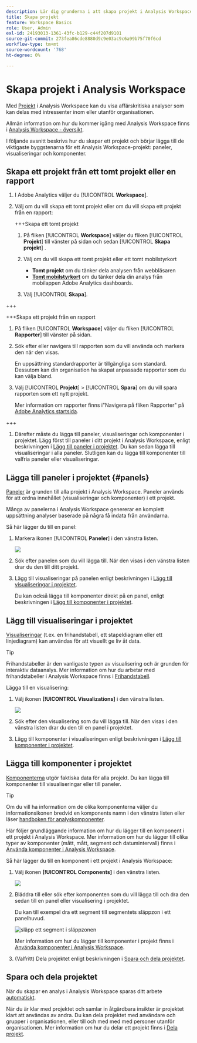 ```yaml
---
description: Lär dig grunderna i att skapa projekt i Analysis Workspace
title: Skapa projekt
feature: Workspace Basics
role: User, Admin
exl-id: 24193013-1361-43fc-b129-c44f207d9101
source-git-commit: 273fea86cde8880d9c9e03ac9c6a99b75f70f6cd
workflow-type: tm+mt
source-wordcount: '768'
ht-degree: 0%

---
```


# Skapa projekt i Analysis Workspace

Med [Projekt](/help/analyze/analysis-workspace/build-workspace-project/freeform-overview.md) i Analysis Workspace kan du visa affärskritiska analyser som kan delas med intressenter inom eller utanför organisationen.

Allmän information om hur du kommer igång med Analysis Workspace finns i [Analysis Workspace - översikt](/help/analyze/analysis-workspace/home.md).

I följande avsnitt beskrivs hur du skapar ett projekt och börjar lägga till de viktigaste byggstenarna för ett Analysis Workspace-projekt: paneler, visualiseringar och komponenter.

## Skapa ett projekt från ett tomt projekt eller en rapport

1. I Adobe Analytics väljer du [!UICONTROL **Workspace**].

1. Välj om du vill skapa ett tomt projekt eller om du vill skapa ett projekt från en rapport:

   +++Skapa ett tomt projekt

   1. På fliken [!UICONTROL **Workspace**] väljer du fliken [!UICONTROL **Projekt**] till vänster på sidan och sedan [!UICONTROL **Skapa projekt**] .

   1. Välj om du vill skapa ett tomt projekt eller ett tomt mobilstyrkort

      * **Tomt projekt** om du tänker dela analysen från webbläsaren
      * [**Tomt mobilstyrkort**](/help/analyze/mobile-app/curator.md) om du tänker dela din analys från mobilappen Adobe Analytics dashboards.

   1. Välj [!UICONTROL **Skapa**].

+++

   +++Skapa ett projekt från en rapport

   1. På fliken [!UICONTROL **Workspace**] väljer du fliken [!UICONTROL **Rapporter**] till vänster på sidan.

   1. Sök efter eller navigera till rapporten som du vill använda och markera den när den visas.

      En uppsättning standardrapporter är tillgängliga som standard. Dessutom kan din organisation ha skapat anpassade rapporter som du kan välja bland.

   1. Välj [!UICONTROL **Projekt**] > [!UICONTROL **Spara**] om du vill spara rapporten som ett nytt projekt.

      Mer information om rapporter finns i&quot;Navigera på fliken Rapporter&quot; på [Adobe Analytics startsida](/help/analyze/landing.md).

+++

1. Därefter måste du lägga till paneler, visualiseringar och komponenter i projektet. Lägg först till paneler i ditt projekt i Analysis Workspace, enligt beskrivningen i [Lägg till paneler i projektet](#add-panels-to-the-project). Du kan sedan lägga till visualiseringar i alla paneler. Slutligen kan du lägga till komponenter till valfria paneler eller visualiseringar.

## Lägga till paneler i projektet {#panels}

[Paneler](https://experienceleague.adobe.com/docs/analytics/analyze/analysis-workspace/panels/panels.html) är grunden till alla projekt i Analysis Workspace. Paneler används för att ordna innehållet (visualiseringar och komponenter) i ett projekt.

Många av panelerna i Analysis Workspace genererar en komplett uppsättning analyser baserade på några få indata från användarna.

Så här lägger du till en panel:

1. Markera ikonen [!UICONTROL **Paneler**] i den vänstra listen.

   ![](assets/build-panels.png)

1. Sök efter panelen som du vill lägga till. När den visas i den vänstra listen drar du den till ditt projekt.

1. Lägg till visualiseringar på panelen enligt beskrivningen i [Lägg till visualiseringar i projektet](#add-visualizations-to-the-project).

   Du kan också lägga till komponenter direkt på en panel, enligt beskrivningen i [Lägg till komponenter i projektet](#add-components-to-the-project).

## Lägg till visualiseringar i projektet

[Visualiseringar](https://experienceleague.adobe.com/docs/analytics/analyze/analysis-workspace/visualizations/freeform-analysis-visualizations.html) (t.ex. en frihandstabell, ett stapeldiagram eller ett linjediagram) kan användas för att visuellt ge liv åt data.

>[!TIP]
>
>Frihandstabeller är den vanligaste typen av visualisering och är grunden för interaktiv dataanalys. Mer information om hur du arbetar med frihandstabeller i Analysis Workspace finns i [Frihandstabell](/help/analyze/analysis-workspace/visualizations/freeform-table/freeform-table.md).

Lägga till en visualisering:

1. Välj ikonen **[!UICONTROL Visualizations]** i den vänstra listen.

   ![](assets/build-visualizations.png)

1. Sök efter den visualisering som du vill lägga till. När den visas i den vänstra listen drar du den till en panel i projektet.

1. Lägg till komponenter i visualiseringen enligt beskrivningen i [Lägg till komponenter i projektet](#add-components-to-the-project).

## Lägga till komponenter i projektet

[Komponenterna](/help/analyze/analysis-workspace/components/analysis-workspace-components.md) utgör faktiska data för alla projekt. Du kan lägga till komponenter till visualiseringar eller till paneler.

>[!TIP]
>
>Om du vill ha information om de olika komponenterna väljer du informationsikonen bredvid en komponents namn i den vänstra listen eller läser [handboken för analyskomponenter](/help/components/home.md).

Här följer grundläggande information om hur du lägger till en komponent i ett projekt i Analysis Workspace. Mer information om hur du lägger till olika typer av komponenter (mått, mått, segment och datumintervall) finns i [Använda komponenter i Analysis Workspace](/help/analyze/analysis-workspace/components/use-components-in-workspace.md).

Så här lägger du till en komponent i ett projekt i Analysis Workspace:

1. Välj ikonen **[!UICONTROL Components]** i den vänstra listen.

   ![](assets/build-components.png)

1. Bläddra till eller sök efter komponenten som du vill lägga till och dra den sedan till en panel eller visualisering i projektet.

   Du kan till exempel dra ett segment till segmentets släppzon i ett panelhuvud.

   ![släpp ett segment i släppzonen](assets/segment-dropzone.png)

   Mer information om hur du lägger till komponenter i projekt finns i [Använda komponenter i Analysis Workspace](/help/analyze/analysis-workspace/components/use-components-in-workspace.md).

1. (Valfritt) Dela projektet enligt beskrivningen i [Spara och dela projektet](#save-and-share-the-project).

## Spara och dela projektet

När du skapar en analys i Analysis Workspace sparas ditt arbete [automatiskt](/help/analyze/analysis-workspace/build-workspace-project/save-projects.md).

När du är klar med projektet och samlar in åtgärdbara insikter är projektet klart att användas av andra. Du kan dela projektet med användare och grupper i organisationen, eller till och med med med personer utanför organisationen. Mer information om hur du delar ett projekt finns i [Dela projekt](/help/analyze/analysis-workspace/curate-share/share-projects.md).
